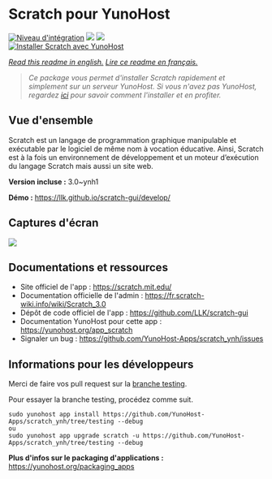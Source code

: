 # Scratch pour YunoHost

[![Niveau d'intégration](https://dash.yunohost.org/integration/scratch.svg)](https://dash.yunohost.org/appci/app/scratch) ![](https://ci-apps.yunohost.org/ci/badges/scratch.status.svg) ![](https://ci-apps.yunohost.org/ci/badges/scratch.maintain.svg)  
[![Installer Scratch avec YunoHost](https://install-app.yunohost.org/install-with-yunohost.svg)](https://install-app.yunohost.org/?app=scratch)

*[Read this readme in english.](./README.md)*
*[Lire ce readme en français.](./README_fr.md)*

> *Ce package vous permet d'installer Scratch rapidement et simplement sur un serveur YunoHost.
Si vous n'avez pas YunoHost, regardez [ici](https://yunohost.org/#/install) pour savoir comment l'installer et en profiter.*

## Vue d'ensemble

Scratch est un langage de programmation graphique manipulable et exécutable par le logiciel de même nom à vocation éducative. Ainsi, Scratch est à la fois un environnement de développement et un moteur d’exécution du langage Scratch mais aussi un site web.

**Version incluse :** 3.0~ynh1

**Démo :** https://llk.github.io/scratch-gui/develop/

## Captures d'écran

![](./doc/screenshots/800px-Scratch_3.0_Éditeur.png)

## Documentations et ressources

* Site officiel de l'app : https://scratch.mit.edu/
* Documentation officielle de l'admin : https://fr.scratch-wiki.info/wiki/Scratch_3.0
* Dépôt de code officiel de l'app : https://github.com/LLK/scratch-gui
* Documentation YunoHost pour cette app : https://yunohost.org/app_scratch
* Signaler un bug : https://github.com/YunoHost-Apps/scratch_ynh/issues

## Informations pour les développeurs

Merci de faire vos pull request sur la [branche testing](https://github.com/YunoHost-Apps/scratch_ynh/tree/testing).

Pour essayer la branche testing, procédez comme suit.
```
sudo yunohost app install https://github.com/YunoHost-Apps/scratch_ynh/tree/testing --debug
ou
sudo yunohost app upgrade scratch -u https://github.com/YunoHost-Apps/scratch_ynh/tree/testing --debug
```

**Plus d'infos sur le packaging d'applications :** https://yunohost.org/packaging_apps